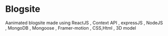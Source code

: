 # Blogsite
Aanimated blogsite made using ReactJS , Context API , expressJS , NodeJS , MongoDB , Mongoose , Framer-motion , CSS,Html , 3D model 

